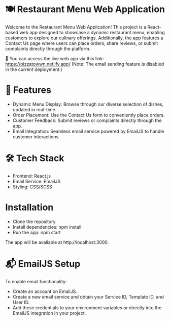 # 🍽️ Restaurant Menu Web Application
Welcome to the Restaurant Menu Web Application! This project is a React-based web app designed to showcase a dynamic restaurant menu, enabling customers to explore our culinary offerings. Additionally, the app features a Contact Us page where users can place orders, share reviews, or submit complaints directly through the platform.

🔗 You can access the live web app  via this link: https://pizzatowwn.netlify.app/
(Note: The email sending feature is disabled in the current deployment.)

# 🌟 Features
- Dynamic Menu Display: Browse through our diverse selection of dishes, updated in real-time.
- Order Placement: Use the Contact Us form to conveniently place orders.
- Customer Feedback: Submit reviews or complaints directly through the app.
- Email Integration: Seamless email service powered by EmailJS to handle customer interactions.

# 🛠️ Tech Stack
- Frontend: React.js
- Email Service: EmailJS
- Styling: CSS/SCSS

# Installation
- Clone the repository
- Install dependencies: npm install
- Run the app: npm start

The app will be available at http://localhost:3000.

# 📬 EmailJS Setup
To enable email functionality:
  - Create an account on EmailJS.
  - Create a new email service and obtain your Service ID, Template ID, and User ID.
  - Add these credentials to your environment variables or directly into the EmailJS integration in your project.
